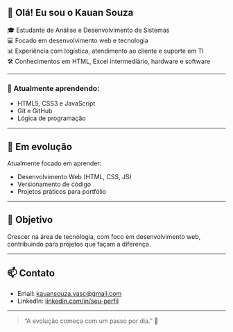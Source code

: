 ## 👋 Olá! Eu sou o Kauan Souza

🎓 Estudante de Análise e Desenvolvimento de Sistemas  
💻 Focado em desenvolvimento web e tecnologia  
📊 Experiência com logística, atendimento ao cliente e suporte em TI  
🛠️ Conhecimentos em HTML, Excel intermediário, hardware e software  

---

### 🚀 Atualmente aprendendo:
- HTML5, CSS3 e JavaScript  
- Git e GitHub  
- Lógica de programação  

---

## 🚀 Em evolução

Atualmente focado em aprender:

- Desenvolvimento Web (HTML, CSS, JS)  
- Versionamento de código  
- Projetos práticos para portfólio  

---

## 🎯 Objetivo

Crescer na área de tecnologia, com foco em desenvolvimento web, contribuindo para projetos que façam a diferença.

---

## 📫 Contato

- Email: kauansouza.vasc@gmail.com  
- LinkedIn: [linkedin.com/in/seu-perfil](https://www.linkedin.com/in/kauandevads)

---

> “A evolução começa com um passo por dia.” 🚀
